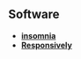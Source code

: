 ## Software
- [**insomnia**](https://insomnia.rest/)
- [**Responsively**](https://responsively.app/download)
